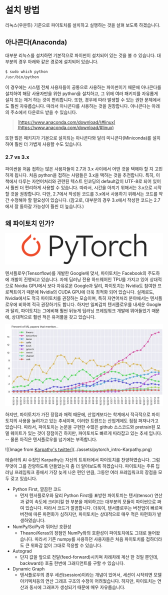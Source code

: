 # 설치 방법

리눅스(우분투) 기준으로 파이토치를 설치하고 실행하는 것을 살펴 보도록 하겠습니다.

## 아나콘다(Anaconda)

대부분 리눅스를 설치하면 기본적으로 파이썬이 설치되어 있는 것을 볼 수 있습니다. 대부분의 경우 아래와 같은 경로에 설치되어 있습니다.

```bash
$ sudo which python
/usr/bin/python
```

이 경우에는 시스템 전체 사용자들이 공통으로 사용하는 파이썬이기 때문에 아나콘다를 설치하여 해당 사용자만을 위한 python을 설치하고, 그 위에 여러 패키지를 자유롭게 설치 또는 제거 하는 것이 편리합니다. 또한, 경우에 따라 발생할 수 있는 권한 문제에서도 훨씬 자유롭습니다. 따라서 아나콘다를 사용하는 것을 권장합니다. 아나콘다는 아래의 주소에서 다운로드 받을 수 있습니다.

> [https://www.anaconda.com/download/\#linux](https://www.anaconda.com/download/#linux)

또한 많은 패키지가 기본으로 설치되는 아나콘다와 달리 미니콘다(Miniconda)를 설치하여 훨씬 더 가볍게 사용할 수도 있습니다.

### 2.7 vs 3.x

파이썬을 처음 접하는 많은 사용자들이 2.7과 3.x 사이에서 어떤 것을 택해야 할 지 고민하게 됩니다. 처음 python을 접하는 사람들은 3.x을 택하는 것을 추천합니다. 특히, 이 책에서 다루는 자연어처리와 관련된 텍스트 인코딩의 default값이 UTF-8로 되어 있어서 훨씬 더 편리하게 사용할 수 있습니다. 따라서, 시간을 아끼기 위해서는 3.x으로 시작할 것을 권장합니다. 다만, 2.7에서 작성된 코드를 3.x에서 사용하기 위해서는 코드를 약간 수정해야 할 필요성이 있습니다. (참고로, 대부분의 경우 3.x에서 작성한 코드는 2.7에서 잘 돌아갈 가능성이 훨씬 더 높습니다.)

## 왜 파이토치 인가?

![PyTorch 로고](../assets/pytorch_intro-logo.png)

텐서플로우(Tensorflow)를 개발한 Google에 맞서, 파이토치는 Facebook의 주도하에 개발이 진행되고 있습니다. 자체 딥러닝 전용 하드웨어인 TPU를 가지고 있어 상대적으로 Nvidia GPU에서 보다 자유로운 Google과 달리, 파이토치는 Nvidia도 참여한 프로젝트이기 때문에 Nvidia의 CUDA GPU에 더욱 최적화 되어 있습니다. 실제로도, Nvidia에서도 적극 파이토치를 권장하는 모습이며, 특히 자연어처리 분야에서는 텐서플로우에 비하여 적극 권장하기도 합니다. 하지만 일찌감치 텐서플로우를 내세운 Google과 달리, 파이토치는 그에비해 훨씬 뒤늦게 딥러닝 프레임워크 개발에 뛰어들었기 때문에, 상대적으로 훨씬 적은 유저풀을 갖고 있습니다.

![시간별 딥러닝 프레임워크의 점유율 변화 출처: [Karpathy's medium](https://medium.com/@karpathy/a-peek-at-trends-in-machine-learning-ab8a1085a106)](../assets/pytorch_intro-growth.png)

하지만, 파이토치가 가진 장점과 매력 때문에, 산업계보다는 학계에서 적극적으로 파이토치의 사용을 늘려가고 있는 추세이며, 이러한 트렌드는 산업계에도 점점 퍼져나가고 있습니다. 따라서, 파이토치는 논문을 구현한 수많은 github 소스코드와 pretrain된 모델 웨이트가 있는 것이 장점이긴 하지만, 파이토치도 빠르게 따라잡고 있는 추세 입니다. -- 물론 아직은 텐서플로우를 넘기에는 부족합니다.

![[Image from [Karpathy's twitter](https://twitter.com/karpathy/status/868178954032513024)](../assets/pytorch_intro-Karpathy.png)

테슬라의 AI 수장인 Karpathy는 자신의 트위터에서 파이토치를 찬양하였습니다. 그럼 무엇이 그를 찬양하도록 만들었는지 좀 더 알아보도록 하겠습니다. 파이토치는 주류 딥러닝 프레임워크 중에서 가장 늦게 나온 편인 만큼, 그동안 여러 프레임워크의 장점을 모두 갖고 있습니다.

* Python First, 깔끔한 코드
  * 먼저 텐서플로우와 달리 Python First를 표방한 파이토치는 텐서(tensor) 연산과 같이 속도에 크리티컬 한 부분을 제외하고는 대부분의 모듈이 파이썬으로 짜여 있습니다. 따라서 코드가 깔끔합니다. 더욱이, 텐서플로우는 버전업이 빠르며 버전에 따른 파편화가 심하지만, 파이토치는 상대적으로 매우 적은 파편화가 발생하였습니다.
* NumPy/SciPy과 뛰어난 호환성
  * Theano/Keras의 장점인 NumPy와의 호환성이 파이토치에도 그대로 들어왔습니다. 따라서 기존 numpy를 사용하던 사용자들은 처음 파이토치를 접하더라도 큰 위화감 없이 그대로 적응할 수 있습니다.
* Autograd
  * 단지 값을 앞으로 전달(feed-forward)시키며 차례차례 계산 한 것일 뿐인데, backward() 호출 한번에 그래디언트를 구할 수 있습니다.
* Dynamic Graph
  * 텐서플로우의 경우 세션(session)이라는 개념이 있어서, 세션이 시작되면 모델 아키텍처등의 연산 그래프 구조의 수정이 어려웠습니다. 하지만, 파이토치는 연산과 동시에 그래프가 생성되기 때문에 매우 자유롭습니다.
